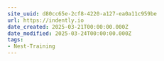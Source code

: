 ```yaml
---
site_uuid: d80cc65e-2cf8-4220-a127-ea0a11c959be
url: https://indently.io
date_created: 2025-03-21T00:00:00.000Z
date_modified: 2025-03-24T00:00:00.000Z
tags:
- Nest-Training
---
```







